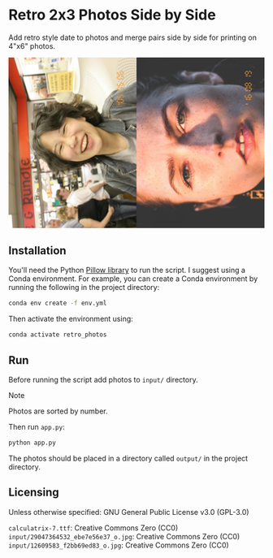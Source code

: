 # Retro 2x3 Photos Side by Side

Add retro style date to photos and merge pairs side by side for printing on 4"x6" photos.

![](output/output0.jpg)

## Installation
You'll need the Python [Pillow library](https://python-pillow.org/) to run the script. I suggest using a Conda environment. For example, you can create a Conda environment by running the following in the project directory:
```bash
conda env create -f env.yml
```

Then activate the environment using:
```bash
conda activate retro_photos
```

## Run

Before running the script add photos to `input/` directory.

> [!NOTE]
> Photos are sorted by number.

Then run `app.py`:
```bash
python app.py
```

The photos should be placed in a directory called `output/` in the project directory.

## Licensing
Unless otherwise specified: GNU General Public License v3.0 (GPL-3.0)

`calculatrix-7.ttf`: Creative Commons Zero (CC0)  
`input/29047364532_ebe7e56e37_o.jpg`: Creative Commons Zero (CC0)  
`input/12609583_f2bb69ed83_o.jpg`: Creative Commons Zero (CC0)  
